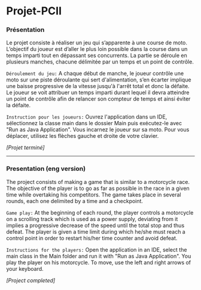 # Projet-PCII

### Présentation
Le projet consiste à réaliser un jeu qui s’apparente à une course de moto. L’objectif du joueur est
d’aller le plus loin possible dans la course dans un temps imparti tout en dépassant
ses concurrents. La partie se déroule en plusieurs manches, chacune délimitée par un temps et un
point de contrôle.

`Déroulement du jeu:`
A chaque début de manche, le joueur contrôle une moto sur une piste déroulante qui sert
d'alimentation, s’en écarter implique une baisse progressive de la vitesse jusqu'à l'arrêt total et donc
la défaite. Le joueur se voit attribuer un temps imparti durant lequel il devra atteindre un point de
contrôle afin de relancer son compteur de temps et ainsi éviter la défaite.

`Instruction pour les joueurs:` 
Ouvrez l'application dans un IDE, sélectionnez la classe main dans le dossier Main puis exécutez-le avec "Run as Java Application".
Vous incarnez le joueur sur sa moto. Pour vous déplacer, utilisez les flèches gauche et droite de votre clavier.

*[Projet terminé]*

---

### Presentation (eng version)
The project consists of making a game that is similar to a motorcycle race. The objective of the player is
to go as far as possible in the race in a given time while overtaking his competitors. 
The game takes place in several rounds, each one delimited by a time and a checkpoint.

`Game play:`
At the beginning of each round, the player controls a motorcycle on a scrolling track which is used as a power supply, 
deviating from it implies a progressive decrease of the speed until the total stop and thus defeat. 
The player is given a time limit during which he/she must reach a control point in order to restart his/her time counter and avoid defeat.

`Instructions for the players:`
Open the application in an IDE, select the main class in the Main folder and run it with "Run as Java Application".
You play the player on his motorcycle. To move, use the left and right arrows of your keyboard.

*[Project completed]*
